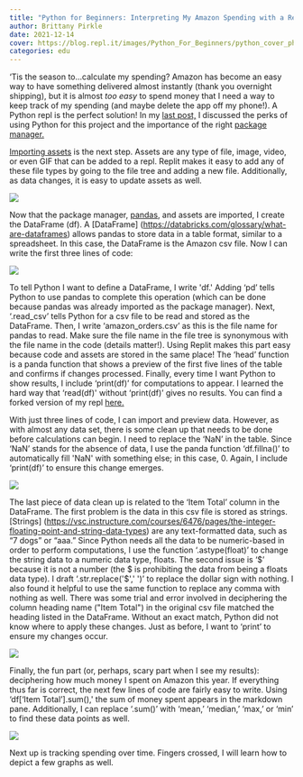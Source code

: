 ```yaml
---
title: "Python for Beginners: Interpreting My Amazon Spending with a Repl, Part Two"
author: Brittany Pirkle
date: 2021-12-14
cover: https://blog.repl.it/images/Python_For_Beginners/python_cover_photo.jpg
categories: edu
---
```


‘Tis the season to...calculate my spending? Amazon has become an easy way to have something delivered almost instantly (thank you overnight shipping), but it is almost *too easy* to spend money that I need a way to keep track of my spending (and maybe delete the app off my phone!). A Python repl is the perfect solution! In my [last post,](https://blog.replit.com/python-for-beginners) I discussed the perks of using Python for this project and the importance of the right [package manager.](https://docs.replit.com/programming-ide/installing-packages)

[Importing assets](https://docs.replit.com/getting-started/creating-files#uploading-files-and-assets) is the next step. Assets are any type of file, image, video, or even GIF that can be added to a repl. Replit makes it easy to add any of these file types by going to the file tree and adding a new file. Additionally, as data changes, it is easy to update assets as well.

![](images/Python_For_Beginners/pythonforbeginners_2.png)

Now that the package manager, [pandas](https://pandas.pydata.org/pandas-docs/stable/getting_started/overview.html), and assets are imported, I create the DataFrame (df). A [DataFrame] (https://databricks.com/glossary/what-are-dataframes) allows pandas to store data in a table format, similar to a spreadsheet. In this case, the DataFrame is the Amazon csv file. Now I can write the first three lines of code:

![](images/Python_For_Beginners/pythonforbeginners_2.1.png)

To tell Python I want to define a DataFrame, I write 'df.' Adding ‘pd’ tells Python to use pandas to complete this operation (which can be done because pandas was already imported as the package manager). Next, ‘.read_csv’ tells Python for a csv file to be read and stored as the DataFrame. Then, I write ‘amazon_orders.csv’ as this is the file name for pandas to read. Make sure the file name in the file tree is synonymous with the file name in the code (details matter!). Using Replit makes this part easy because code and assets are stored in the same place! The ‘head’ function is a panda function that shows a preview of the first five lines of the table and confirms if changes processed. Finally, every time I want Python to show results, I include ‘print(df)’ for computations to appear. I learned the hard way that ‘read(df)' without ‘print(df)’ gives no results. You can find a forked version of my repl [here.](https://replit.com/@BrittanyatReplit/AmazonAddictionSample-1#main.py)

With just three lines of code, I can import and preview data. However, as with almost any data set, there is some clean up that needs to be done before calculations can begin. I need to replace the ‘NaN’ in the table. Since ‘NaN’ stands for the absence of data, I use the panda function ‘df.fillna()’ to automatically fill 'NaN' with something else; in this case, 0. Again, I include ‘print(df)’ to ensure this change emerges.

![](images/Python_For_Beginners/pythonforbeginners_2.2.png)

The last piece of data clean up is related to the ‘Item Total’ column in the DataFrame. The first problem is the data in this csv file is stored as strings. [Strings] (https://vsc.instructure.com/courses/6476/pages/the-integer-floating-point-and-string-data-types) are any text-formatted data, such as “7 dogs” or “aaa.” Since Python needs all the data to be numeric-based in order to perform computations, I use the function ‘.astype(float)’ to change the string data to a numeric data type, floats. The second issue is ‘$’ because it is not a number (the $ is prohibiting the data from being a floats data type). I draft ‘.str.replace('$',' ')’ to replace the dollar sign with nothing. I also found it helpful to use the same function to replace any comma with nothing as well. There was some trial and error involved in deciphering the column heading name ("Item Total") in the original csv file matched the heading listed in the DataFrame. Without an exact match, Python did not know where to apply these changes. Just as before, I want to ‘print’ to ensure my changes occur.

![](images/Python_For_Beginners/pythonforbeginners_2.3.png)

Finally, the fun part (or, perhaps, scary part when I see my results): deciphering how much money I spent on Amazon this year. If everything thus far is correct, the next few lines of code are fairly easy to write. Using ‘df[‘Item Total’].sum(),' the sum of money spent appears in the markdown pane. Additionally, I can replace ‘.sum()’ with ‘mean,’ ‘median,’ ‘max,’ or ‘min’ to find these data points as well.

![](images/Python_For_Beginners/pythonforbeginners_2.4.png)

Next up is tracking spending over time. Fingers crossed, I will learn how to depict a few graphs as well. 


